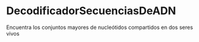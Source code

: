 # DecodificadorSecuenciasDeADN
Encuentra los conjuntos mayores de nucleótidos compartidos en dos seres vivos
